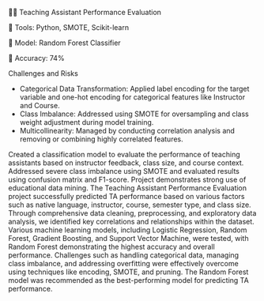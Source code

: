 🧑‍🏫 Teaching Assistant Performance Evaluation

🔧 Tools: Python, SMOTE, Scikit-learn

🧠 Model: Random Forest Classifier

🎯 Accuracy: 74%

Challenges and Risks
 - Categorical Data Transformation: Applied label encoding for the target variable and one-hot encoding for categorical features like Instructor and Course.
 - Class Imbalance: Addressed using SMOTE for oversampling and class weight adjustment during model training.
 - Multicollinearity: Managed by conducting correlation analysis and removing or combining highly correlated features.

Created a classification model to evaluate the performance of teaching assistants based on instructor feedback, class size, and course context. Addressed severe class imbalance using SMOTE and evaluated results using confusion matrix and F1-score. Project demonstrates strong use of educational data mining. The Teaching Assistant Performance Evaluation project successfully predicted TA performance based on various factors such as native language, instructor, course, semester type, and class size. Through comprehensive data cleaning, preprocessing, and exploratory data analysis, we identified key correlations and relationships within the dataset. Various machine learning models, including Logistic Regression, Random Forest, Gradient Boosting, and Support Vector Machine, were tested, with Random Forest demonstrating the highest accuracy and overall performance. Challenges such as handling categorical data, managing class imbalance, and addressing overfitting were effectively overcome using techniques like encoding, SMOTE, and pruning. The Random Forest model was recommended as the best-performing model for predicting TA performance.
